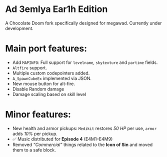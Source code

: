 # Ad 3emlya Ear1h Edition

A Chocolate Doom fork specifically designed for megawad. Currently under development.

# Main port features:

* Add `MAPINFO`: Full support for `levelname`, `skytexture` and `partime` fields.
* `Altfire` support.
* Multiple custom codepointers added.
* `A_SpawnCubeEx` implemented via JSON.
* New mouse button for alt-fire.
* Disable Random damage
* Damage scaling based on skill level

# Minor features:
* New health and armor pickups: `Medikit` restores *50 HP* per use, `armor` adds *10%* per pickup.
* ✅ Music distributed for **Episode 4** (E4M1–E4M9)
* Removed *“Commercial”* things related to the **Icon of Sin** and moved them to a safe block.
